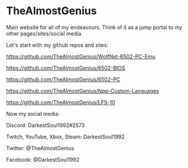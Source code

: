 # TheAlmostGenius

Main website for all of my endeavours. Think of it as a jump portal to my other pages/sites/social media.


Let's start with my github repos and sites:

https://github.com/TheAlmostGenius/WolfNet-6502-PC-Emu

https://github.com/TheAlmostGenius/6502-BIOS

https://github.com/TheAlmostGenius/6502-PC

https://github.com/TheAlmostGenius/Npp-Custom-Languages

https://github.com/TheAlmostGenius/LFS-10


Now my social media:

Discord: DarkestSoul1992#2573

Twitch, YouTube, Xbox, Steam: DarkestSoul1992

Twitter: @TheAlmostGenius

Facebook: @DarkestSoul1992
